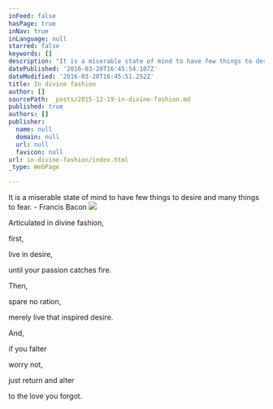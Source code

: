 ```yaml
---
inFeed: false
hasPage: true
inNav: true
inLanguage: null
starred: false
keywords: []
description: "It is a miserable state of mind to have few things to desire and many things to fear. - Francis\_Bacon "
datePublished: '2016-03-20T16:45:54.107Z'
dateModified: '2016-03-20T16:45:51.252Z'
title: In divine fashion
author: []
sourcePath: _posts/2015-12-19-in-divine-fashion.md
published: true
authors: []
publisher:
  name: null
  domain: null
  url: null
  favicon: null
url: in-divine-fashion/index.html
_type: WebPage

---
```

It is a miserable state of mind to have few things to desire and many things to fear. - Francis Bacon ![](https://s3-us-west-2.amazonaws.com/the-grid-img/p/536bb101e7a64899dd4b314833a2afc2b0bf7b94.jpg)

Articulated in
divine fashion, 

first, 

live in desire, 

until 
your passion 
catches fire. 

Then, 

spare no ration, 

merely live 
that inspired desire. 

And, 

if you falter 

worry not,  

just return and alter 

to the love you forgot.